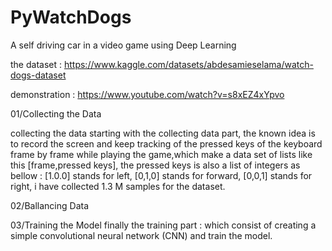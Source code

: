 # PyWatchDogs
A self driving car in a video game using Deep Learning

the dataset : https://www.kaggle.com/datasets/abdesamieselama/watch-dogs-dataset

demonstration : https://www.youtube.com/watch?v=s8xEZ4xYpvo

01/Collecting the Data

collecting the data starting with the collecting data part, the known idea is to record the screen and keep tracking of the pressed keys of the keyboard frame by frame while playing the game,which make a data set of lists like this [frame,pressed keys], the pressed keys is also a list of integers as bellow : 
[1.0.0] stands for left, 
[0,1,0] stands for forward,
[0,0,1] stands for right,
i have collected 1.3 M samples for the dataset.

02/Ballancing Data

03/Training the Model
finally the training part : which consist of creating a simple convolutional neural network (CNN) and train the model.
